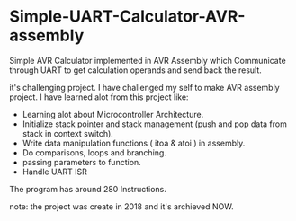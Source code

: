 # Simple-UART-Calculator-AVR-assembly
Simple AVR Calculator implemented in AVR Assembly which Communicate through UART to get calculation operands and send back the result.

it's challenging project. I have challenged my self to make AVR assembly project.
I have learned alot from this project like:
-	Learning alot about Microcontroller Architecture.
-	Initialize stack pointer and stack management (push and pop data from stack in context switch).
-	Write data manipulation functions ( itoa & atoi ) in assembly.
-	Do comparisons, loops and branching.
-	passing parameters to function.
-	Handle UART ISR 

The program has around 280 Instructions. 

note: the project was create in 2018 and it's archieved NOW.
